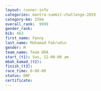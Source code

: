 ```yaml
---
layout: runner-info 
categories: mantra-summit-challenge-2019 
category-km: 35km 
overall_rank:  9999
gender_rank: 
bib: 463
first_name: Fanny
last_name: Mohamad Fahrudin
gender: M
team_name: Team ORA
start_(t1): Sun, 12-00-00 am
mbah_kamad_(t2): 
finish_(t3): 
race_time: 0-00-00
status: DNF
certificate: 
---
```


